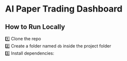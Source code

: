 # AI Paper Trading Dashboard

## How to Run Locally
1️⃣ Clone the repo  
2️⃣ Create a folder named `db` inside the project folder  
3️⃣ Install dependencies: